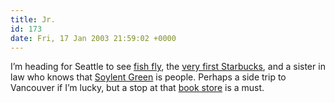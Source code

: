 ```yaml
---
title: Jr.
id: 173
date: Fri, 17 Jan 2003 21:59:02 +0000
---
```


I’m heading for Seattle to see [fish fly](http://www.pikeplacefish.com), the [very first Starbucks](http://www.mhhe.com/business/management/thompson/11e/case/starbucks.html), and a sister in law who knows that [Soylent Green](http://movies.yahoo.com/shop?d=hv&cf=info&id=1800119839&intl=us) is people. Perhaps a side trip to Vancouver if I’m lucky, but a stop at that [book store](http://www.elliottbaybook.com/) is a must.





